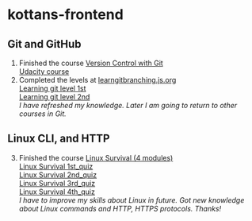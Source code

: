 # kottans-frontend
## Git and GitHub
1. Finished the course [Version Control with Git](https://www.udacity.com/course/version-control-with-git--ud123)\
[Udacity course](./screenshots/git/udacity_git.png)
2. Completed the levels at [learngitbranching.js.org](https://learngitbranching.js.org/)\
[Learning git level 1st](./screenshots/git/learning_git_1st.png)\
[Learning git level 2nd](./screenshots/git/learning_git_2nd.png)\
*I have refreshed my knowledge. Later I am going to return to other courses in Git.*
## Linux CLI, and HTTP
3. Finished the course [Linux Survival (4 modules)](https://linuxsurvival.com/linux-tutorial-introduction/)\
[Linux Survival 1st_quiz](./task_linux_cli/1st_quiz.png)\
[Linux Survival 2nd_quiz](./task_linux_cli/2nd_quiz.png)\
[Linux Survival 3rd_quiz](./task_linux_cli/3rd_quiz.png)\
[Linux Survival 4th_quiz](./task_linux_cli/4th_quiz.png)\
*I have to improve my skills about Linux in future. Got new knowledge about Linux commands and HTTP, HTTPS protocols. Thanks!*

